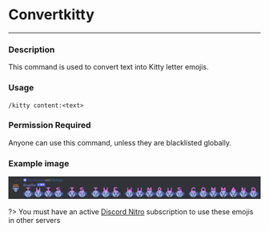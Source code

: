 # Convertkitty
---
### Description
This command is used to convert text into Kitty letter emojis.
### Usage
```
/kitty content:<text>
```
### Permission Required
Anyone can use this command, unless they are blacklisted globally.

### Example image
![convert example](../images/convertwumpus.png)

?> You must have an active [Discord Nitro](https://discord.com/nitro) subscription to use these emojis in other servers
